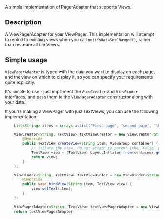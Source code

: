 A simple implementation of PagerAdapter that supports Views.

## Description

A ViewPagerAdapter for your ViewPager. This implementation will attempt to rebind to existing views when you call `notifyDataSetChanged()`, rather than recreate all the Views.

## Simple usage

`ViewPagerAdapter` is typed with the data you want to display on each page, and the view on which to display it, so you can specify your requirements quite explicitly. 

It's simple to use - just implement the `ViewCreator` and `ViewBinder` interfaces, and pass them to the `ViewPagerAdapter` constructor along with your data.

If you're making a ViewPager with just TextViews, you can use the following implementation:

```java
    List<String> items = Arrays.asList("First page", "second page", "third page");

    ViewCreator<String, TextView> textViewCreator = new ViewCreator<String, TextView>() {
        @Override
        public TextView createView(String item, ViewGroup container) {
            // inflate the view, do not attach to parent (the `false` param at the end of the `inflate()`)
            TextView view = (TextView) LayoutInflater.from(container.getContext()).inflate(R.layout.view_my_text_view, container, false);
            return view;
        }
    };

    ViewBinder<String, TextView> textViewBinder = new ViewBinder<String, TextView>() {
        @Override
        public void bindView(String item, TextView view) {
            view.setText(item);
        }
    };
    
    ViewPagerAdapter<String, TextView> textViewPagerAdapter = new ViewPagerAdapter<>(items, textViewCreator, textViewBinder);
    return textViewPagerAdapter;
```
